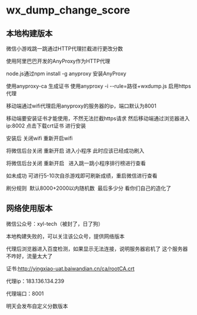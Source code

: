 # wx_dump_change_score
## 本地构建版本
微信小游戏跳一跳通过HTTP代理拦截进行更改分数

使用阿里巴巴开发的AnyProxy作为HTTP代理

node.js通过npm install -g anyproxy 安装AnyProxy

使用anyproxy-ca 生成证书
使用anyproxy -i --rule=路径+wxdump.js  启用https代理


移动端通过wifi代理启用anyproxy的服务器的ip，端口默认为8001

移动端要安装证书才能使用，不然无法拦截https请求
然后移动端通过浏览器进入 ip:8002  点击下载crt证书  进行安装

安装后 关闭wifi  重新开启wifi

将微信后台关闭  重新开启  进入小程序 此时应该已经成功刷入

将微信后台关闭  重新开启   进入跳一跳小程序排行榜进行查看

如未成功 可进行5-10次自杀游戏即可刷新成绩，重启微信进行查看

刷分规则  默认8000+2000以内随机数  最后多少分 看你们自己的造化了

## 网络使用版本
微信公众号：xyl-tech（被封了，日了狗）

本地构建失败的，可以关注该公众号，提供网络版本

代理后浏览器进入百度检测，如果显示无法连接，说明服务器宕机了
这个服务器不咋好，流量太大了

证书:http://yingxiao-uat.baiwandian.cn/ca/rootCA.crt

代理ip：183.136.134.239

代理端口：8001

明天会发布自定义分数版本

